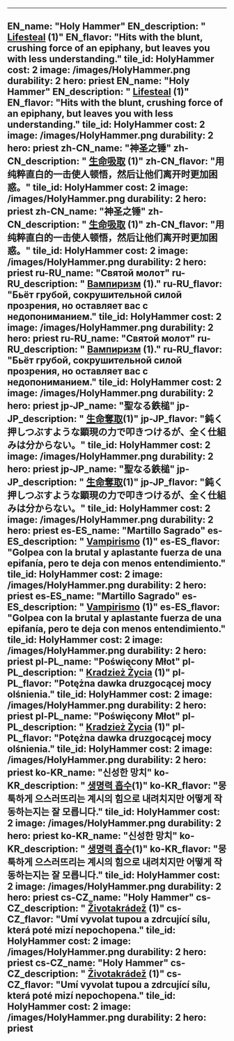 ---

EN_name: "Holy Hammer"
EN_description: " <u>Lifesteal</u> (1)"
EN_flavor: "Hits with the blunt, crushing force of an epiphany, but leaves you with less understanding."
tile_id: HolyHammer
cost: 2
image: /images/HolyHammer.png
durability: 2
hero: priest
EN_name: "Holy Hammer"
EN_description: " <u>Lifesteal</u> (1)"
EN_flavor: "Hits with the blunt, crushing force of an epiphany, but leaves you with less understanding."
tile_id: HolyHammer
cost: 2
image: /images/HolyHammer.png
durability: 2
hero: priest
zh-CN_name: "神圣之锤"
zh-CN_description: " <u>生命吸取</u> (1)"
zh-CN_flavor: "用纯粹直白的一击使人顿悟，然后让他们离开时更加困惑。"
tile_id: HolyHammer
cost: 2
image: /images/HolyHammer.png
durability: 2
hero: priest
zh-CN_name: "神圣之锤"
zh-CN_description: " <u>生命吸取</u> (1)"
zh-CN_flavor: "用纯粹直白的一击使人顿悟，然后让他们离开时更加困惑。"
tile_id: HolyHammer
cost: 2
image: /images/HolyHammer.png
durability: 2
hero: priest
ru-RU_name: "Святой молот"
ru-RU_description: " <u>Вампиризм</u> (1)."
ru-RU_flavor: "Бьёт грубой, сокрушительной силой прозрения, но оставляет вас с недопониманием."
tile_id: HolyHammer
cost: 2
image: /images/HolyHammer.png
durability: 2
hero: priest
ru-RU_name: "Святой молот"
ru-RU_description: " <u>Вампиризм</u> (1)."
ru-RU_flavor: "Бьёт грубой, сокрушительной силой прозрения, но оставляет вас с недопониманием."
tile_id: HolyHammer
cost: 2
image: /images/HolyHammer.png
durability: 2
hero: priest
jp-JP_name: "聖なる鉄槌"
jp-JP_description: " <u>生命奪取</u>(1)"
jp-JP_flavor: "鈍く押しつぶすような顕現の力で叩きつけるが、全く仕組みは分からない。"
tile_id: HolyHammer
cost: 2
image: /images/HolyHammer.png
durability: 2
hero: priest
jp-JP_name: "聖なる鉄槌"
jp-JP_description: " <u>生命奪取</u>(1)"
jp-JP_flavor: "鈍く押しつぶすような顕現の力で叩きつけるが、全く仕組みは分からない。"
tile_id: HolyHammer
cost: 2
image: /images/HolyHammer.png
durability: 2
hero: priest
es-ES_name: "Martillo Sagrado"
es-ES_description: " <u>Vampirismo</u> (1)"
es-ES_flavor: "Golpea con la brutal y aplastante fuerza de una epifanía, pero te deja con menos entendimiento."
tile_id: HolyHammer
cost: 2
image: /images/HolyHammer.png
durability: 2
hero: priest
es-ES_name: "Martillo Sagrado"
es-ES_description: " <u>Vampirismo</u> (1)"
es-ES_flavor: "Golpea con la brutal y aplastante fuerza de una epifanía, pero te deja con menos entendimiento."
tile_id: HolyHammer
cost: 2
image: /images/HolyHammer.png
durability: 2
hero: priest
pl-PL_name: "Poświęcony Młot"
pl-PL_description: " <u>Kradzież Życia</u> (1)"
pl-PL_flavor: "Potężna dawka druzgocącej mocy olśnienia."
tile_id: HolyHammer
cost: 2
image: /images/HolyHammer.png
durability: 2
hero: priest
pl-PL_name: "Poświęcony Młot"
pl-PL_description: " <u>Kradzież Życia</u> (1)"
pl-PL_flavor: "Potężna dawka druzgocącej mocy olśnienia."
tile_id: HolyHammer
cost: 2
image: /images/HolyHammer.png
durability: 2
hero: priest
ko-KR_name: "신성한 망치"
ko-KR_description: " <u>생명력 흡수</u>(1)"
ko-KR_flavor: "뭉툭하게 으스러뜨리는 계시의 힘으로 내려치지만 어떻게 작동하는지는 잘 모릅니다."
tile_id: HolyHammer
cost: 2
image: /images/HolyHammer.png
durability: 2
hero: priest
ko-KR_name: "신성한 망치"
ko-KR_description: " <u>생명력 흡수</u>(1)"
ko-KR_flavor: "뭉툭하게 으스러뜨리는 계시의 힘으로 내려치지만 어떻게 작동하는지는 잘 모릅니다."
tile_id: HolyHammer
cost: 2
image: /images/HolyHammer.png
durability: 2
hero: priest
cs-CZ_name: "Holy Hammer"
cs-CZ_description: " <u>Životakrádež</u> (1)"
cs-CZ_flavor: "Umí vyvolat tupou a zdrcující sílu, která poté mizí nepochopena."
tile_id: HolyHammer
cost: 2
image: /images/HolyHammer.png
durability: 2
hero: priest
cs-CZ_name: "Holy Hammer"
cs-CZ_description: " <u>Životakrádež</u> (1)"
cs-CZ_flavor: "Umí vyvolat tupou a zdrcující sílu, která poté mizí nepochopena."
tile_id: HolyHammer
cost: 2
image: /images/HolyHammer.png
durability: 2
hero: priest
---